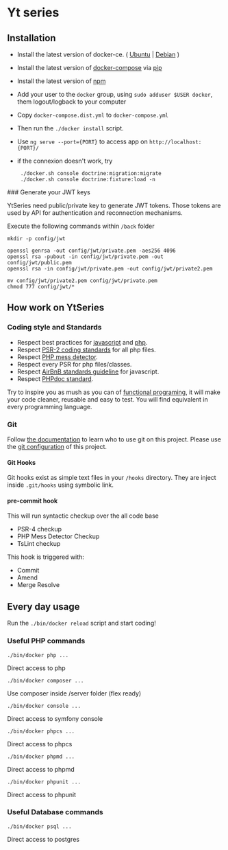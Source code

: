 # Yt series

## Installation

  - Install the latest version of docker-ce. ( [Ubuntu](https://docs.docker.com/install/linux/docker-ce/ubuntu/) | [Debian](https://docs.docker.com/install/linux/docker-ce/debian/) )
  - Install the latest version of [docker-compose](https://docs.docker.com/compose/install/#install-compose) via [pip](https://pypi.org/project/pip/)
  - Install the latest version of [npm](https://www.digitalocean.com/community/tutorials/how-to-install-node-js-on-ubuntu-18-04)
  - Add your user to the `docker` group, using `sudo adduser $USER docker`, them logout/logback to your computer
  - Copy `docker-compose.dist.yml` to `docker-compose.yml`
  - Then run the `./docker install` script.
  - Use `ng serve --port={PORT}` to access app on `http://localhost:{PORT}/`
  - if the connexion doesn't work, try
 
         ./docker.sh console doctrine:migration:migrate
         ./docker.sh console doctrine:fixture:load -n

### Generate your JWT keys

YtSeries need public/private key to generate JWT tokens. 
Those tokens are used by API for authentication and reconnection mechanisms.

Execute the following commands within `/back` folder

    mkdir -p config/jwt
    
    openssl genrsa -out config/jwt/private.pem -aes256 4096
    openssl rsa -pubout -in config/jwt/private.pem -out config/jwt/public.pem
    openssl rsa -in config/jwt/private.pem -out config/jwt/private2.pem
    
    mv config/jwt/private2.pem config/jwt/private.pem
    chmod 777 config/jwt/*

## How work on YtSeries

### Coding style and Standards

- Respect best practices for [javascript](https://github.com/ryanmcdermott/clean-code-javascript) and [php](https://github.com/jupeter/clean-code-php/blob/master/README.md).
- Respect [PSR-2 coding standards](documentation/PSR/PSR-2-coding-style-guide.md) for all php files.
- Respect [PHP mess detector](https://phpmd.org/rules/index.html).
- Respect every PSR for php files/classes.
- Respect [AirBnB standards guideline](https://github.com/airbnb/javascript) for javascript.
- Respect [PHPdoc standard](documentation/phpdoc.md).

Try to inspire you as mush as you can of [functional programing](https://www.youtube.com/watch?v=BMUiFMZr7vk&list=PL0zVEGEvSaeEd9hlmCXrk5yUyqUag-n84), it will make your code cleaner, reusable and easy to test. 
You will find equivalent in every programming language.

### Git

Follow [the documentation](documentation/who-to-git.md) to learn who to use git on this project.
Please use the [git configuration](documentation/git-config.md) of this project.

#### Git Hooks

Git hooks exist as simple text files in your `/hooks` directory.
They are inject inside `.git/hooks` using symbolic link.

#### pre-commit hook

This will run syntactic checkup over the all code base
- PSR-4 checkup
- PHP Mess Detector Checkup
- TsLint checkup

This hook is triggered with:
- Commit
- Amend
- Merge Resolve

## Every day usage

Run the `./bin/docker reload` script and start coding!
 
### Useful PHP commands 

    ./bin/docker php ...
Direct access to php

    ./bin/docker composer ...
Use composer inside /server folder (flex ready)

    ./bin/docker console ...
Direct access to symfony console

    ./bin/docker phpcs ...
Direct access to phpcs

    ./bin/docker phpmd ...
Direct access to phpmd

    ./bin/docker phpunit ...
Direct access to phpunit

### Useful Database commands 

    ./bin/docker psql ...
Direct access to postgres
